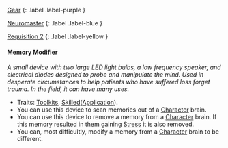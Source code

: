
[Gear](Game/Gear-List)
{: .label .label-purple }

[Neuromaster](Game/Blocks/Neuromaster)
{: .label .label-blue }

[Requisition 2](Game/Deployment#Requisition)
{: .label .label-yellow }
#### Memory Modifier
*A small device with two large LED light bulbs, a low frequency speaker, and electrical diodes designed to probe and manipulate the mind. Used in desperate circumstances to help patients who have suffered loss forget trauma. In the field, it can have many uses.*
* Traits: [Toolkits](Game/Core/Gear#Toolkits), [Skilled](Game/Core/Gear#Skilled)([Application](Game/Core/Intelligence#Application)).
* You can use this device to scan memories out of a [Character](Game/Core/Terminology#Character) brain.
* You can use this device to remove a memory from a [Character](Game/Core/Terminology#Character) brain. If this memory resulted in them gaining [Stress](Game/Stress) it is also removed.
* You can, most difficultly, modify a memory from a [Character](Game/Core/Terminology#Character) brain to be different.


